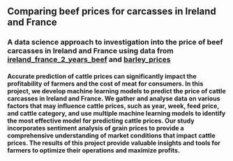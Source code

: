 ## Comparing beef prices for carcasses in Ireland and France
### A data science approach to investigation into the price of beef carcasses in Ireland and France using data from [ireland_france_2_years_beef](https://agridata.ec.europa.eu/extensions/DashboardBeef/BeefPricesExt.html#) and [barley_prices](https://agridata.ec.europa.eu/extensions/DashboardCereals/ExtCerealsPrice.html#)
#### Accurate prediction of cattle prices can significantly impact the profitability of farmers and the cost of meat for consumers. In this project, we develop machine learning models to predict the price of cattle carcasses in Ireland and France. We gather and analyse data on various factors that may influence cattle prices, such as year, week, feed price, and cattle category, and use multiple machine learning models to identify the most effective model for predicting cattle prices. Our study incorporates sentiment analysis of grain prices to provide a comprehensive understanding of market conditions that impact cattle prices. The results of this project provide valuable insights and tools for farmers to optimize their operations and maximize profits.
